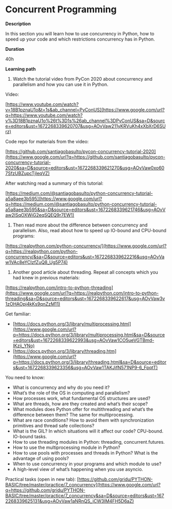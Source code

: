 # 

# Concurrent Programming

**Description**

In this section you will learn how to use concurrency in Python, how to speed up your code and which restrictions concurrency has in Python.

**Duration**

40h

**Learning path**

1. Watch the tutorial video from PyCon 2020 about concurrency and parallelism and how you can use it in Python.

Video:

[https://www.youtube.com/watch?v=18B1pznaU1o&t=1s&ab_channel=PyConUS](https://www.google.com/url?q=https://www.youtube.com/watch?v%3D18B1pznaU1o%26t%3D1s%26ab_channel%3DPyConUS&sa=D&source=editors&ust=1672268339620707&usg=AOvVaw211yKRVuKh4xXbXrD6SUrz)

Code repo for materials from the video:

[https://github.com/santiagobasulto/pycon-concurrency-tutorial-2020](https://www.google.com/url?q=https://github.com/santiagobasulto/pycon-concurrency-tutorial-2020&sa=D&source=editors&ust=1672268339621270&usg=AOvVaw0xo607SfzUBZupcTjIeqVZ)

After watching read a summary of this tutorial:

[https://medium.com/@santiagobasulto/python-concurrency-tutorial-a5a8aee3b595](https://www.google.com/url?q=https://medium.com/@santiagobasulto/python-concurrency-tutorial-a5a8aee3b595&sa=D&source=editors&ust=1672268339621746&usg=AOvVaw2lSqOXWiG2eqSQEQ9r7EW1)

1. Then read more about the difference between concurrency and parallelism. Also, read about how to speed up IO-bound and CPU-bound programs:

[https://realpython.com/python-concurrency/](https://www.google.com/url?q=https://realpython.com/python-concurrency/&sa=D&source=editors&ust=1672268339622216&usg=AOvVaw1VAc8eYCIzfZuQ8_Ug5P74)

1. Another good article about threading. Repeat all concepts which you had knew in previous materials:

[https://realpython.com/intro-to-python-threading](https://www.google.com/url?q=https://realpython.com/intro-to-python-threading&sa=D&source=editors&ust=1672268339622617&usg=AOvVaw3v1zOHAOpj4kKs9qnZzM11)

Get familiar:

- [https://docs.python.org/3/library/multiprocessing.html](https://www.google.com/url?q=https://docs.python.org/3/library/multiprocessing.html&sa=D&source=editors&ust=1672268339622993&usg=AOvVaw1CO5ueVGTBmd-IKzij_YNo)
- [https://docs.python.org/3/library/threading.htm](https://www.google.com/url?q=https://docs.python.org/3/library/threading.html&sa=D&source=editors&ust=1672268339623356&usg=AOvVaw1TAKJifN571NP9-6_FpqtT)

You need to know:

- What is concurrency and why do you need it?
- What’s the role of the OS in computing and parallelism?
- How processes work, what fundamental OS structures are used?
- What are threads, how are they created and what’s their scope?
- What modules does Python offer for multithreading and what’s the difference between them? The same for multiprocessing.
- What are race conditions? How to avoid them with synchronization primitives and thread safe collections?
- What is the GIL? In which situations will it affect our code? CPU-bound. IO-bound tasks.
- How to use threading modules in Python: threading, concurrent.futures.
- How to use the multiprocessing module in Python?
- How to use pools with processes and threads in Python? What is the advantage of using pools?
- When to use concurrency in your programs and which module to use?
- A high-level view of what’s happening when you use asyncio.

Practical tasks (open in new tab): [https://github.com/gridu/PYTHON-BASIC/tree/master/practice/7_concurrency](https://www.google.com/url?q=https://github.com/gridu/PYTHON-BASIC/tree/master/practice/7_concurrency&sa=D&source=editors&ust=1672268339625131&usg=AOvVaw1aNRnQS_jCW3IM4FH5D6aZ)